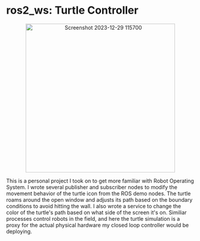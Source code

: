 # ros2_ws: Turtle Controller

<p align="center">
<img width="400" alt="Screenshot 2023-12-29 115700" src="https://github.com/toazbenj/ros2_ws/assets/90994176/f9a45fc5-82bf-438b-a17d-ef1f2cb21ce1">
</p>

This is a personal project I took on to get more familiar with Robot Operating System. I wrote several publisher and subscriber nodes to modify the movement behavior of the turtle icon from the ROS demo nodes. The turtle roams around the open window and adjusts its path based on the boundary conditions to avoid hitting the wall. I also wrote a service to change the color of the turtle's path based on what side of the screen it's on. Similiar processes control robots in the field, and here the turtle simulation is a proxy for the actual physical hardware my closed loop controller would be deploying.   
